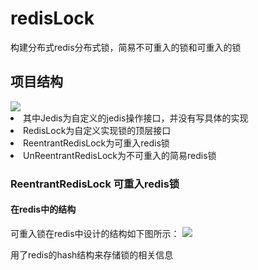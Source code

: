 # redisLock
构建分布式redis分布式锁，简易不可重入的锁和可重入的锁
## 项目结构
<image src='https://github.com/codeHaoHao/readME-file/blob/master/redis-file/project_structure.png'/>
<li>其中Jedis为自定义的jedis操作接口，并没有写具体的实现</li>
<li>RedisLock为自定义实现锁的顶层接口</li>
<li>ReentrantRedisLock为可重入redis锁</li>
<li>UnReentrantRedisLock为不可重入的简易redis锁</li>
<h3> ReentrantRedisLock 可重入redis锁</h3>
<h4>在redis中的结构</h4>
可重入锁在redis中设计的结构如下图所示：
<image src='https://github.com/codeHaoHao/readME-file/blob/master/redis-file/reentrant-contruct.png'/>
<p>用了redis的hash结构来存储锁的相关信息</p>
